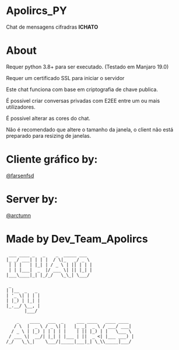 # Apolircs_PY
Chat de mensagens cifradras **ICHATO**

# About
Requer python 3.8+ para ser executado. (Testado em Manjaro 19.0)

Requer um certificado SSL para iniciar o servidor

Este chat funciona com base em criptografia de chave publica.

É possivel criar conversas privadas com E2EE entre um ou mais utilizadores.


É possivel alterar as cores do chat.

Não é recomendado que altere o tamanho da janela,
o client não está preparado para resizing de janelas.


# Cliente gráfico by:
[@farsenfsd](https://github.com/farsenfsd)

# Server by:
[@arctumn](https://github.com/arctumn)

# Made by Dev_Team_Apolircs
```
 ___ ____ _   _    _  _____ ___  
|_ _/ ___| | | |  / \|_   _/ _ \ 
 | | |   | |_| | / _ \ | || | | |
 | | |___|  _  |/ ___ \| || |_| |
|___\____|_| |_/_/   \_\_| \___/ 

 _           
| |__  _   _ 
| '_ \| | | |
| |_) | |_| |
|_.__/ \__, |
       |___/ 

    _    ____   ___  _     ___ ____   ____ ____  
   / \  |  _ \ / _ \| |   |_ _|  _ \ / ___/ ___| 
  / _ \ | |_) | | | | |    | || |_) | |   \___ \ 
 / ___ \|  __/| |_| | |___ | ||  _ <| |___ ___) |
/_/   \_\_|    \___/|_____|___|_| \_\\_____|___/
```

